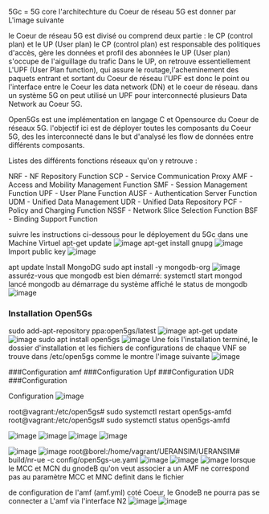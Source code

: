 5Gc = 5G core
l'architechture du Coeur de réseau 5G est donner par L'image suivante



le Coeur de réseau 5G est divisé ou comprend deux partie : le CP (control plan) et le UP (User plan) 
le CP (control plan) est responsable des politiques d'accès, gère les données et profil des abonnées
le UP (User plan) s'occupe de l'aiguillage du trafic
Dans le UP, on retrouve essentiellement L'UPF (User Plan function), qui assure le routage,l'acheminement des paquets entrant et sortant du Coeur de réseau
l'UPF est donc le point ou l'interface entre le Coeur les data network (DN) et le coeur de réseau.
dans un système 5G on peut utilisé un UPF pour interconnecté plusieurs Data Network au Coeur 5G.


Open5Gs est une implémentation en langage C et Opensource du Coeur de réseaux 5G.
l'objectif ici est de déployer toutes les composants du Coeur 5G, des les interconnecté dans le but d'analysé les flow de données entre différents 
composants.

Listes des différents fonctions réseaux qu'on y retrouve : 

  NRF - NF Repository Function
  SCP - Service Communication Proxy
  AMF - Access and Mobility Management Function
  SMF - Session Management Function
  UPF - User Plane Function
  AUSF - Authentication Server Function
  UDM - Unified Data Management
  UDR - Unified Data Repository
  PCF - Policy and Charging Function
  NSSF - Network Slice Selection Function
  BSF - Binding Support Function

suivre les instructions ci-dessous pour le déployement du 5Gc dans une Machine Virtuel 
apt-get update
![image](https://user-images.githubusercontent.com/27947973/203404865-84e1d05f-891d-4db1-9585-fa5853f5eb3d.png)
apt-get install gnupg
![image](https://user-images.githubusercontent.com/27947973/203405386-c5fdf4be-90d5-487d-a95f-33c2f7469859.png)
Import public key
![image](https://user-images.githubusercontent.com/27947973/203405543-f07143b2-68e9-4bd4-82b5-7a77afb10727.png)


apt update
Install MongoDG 
sudo apt install -y mongodb-org
![image](https://user-images.githubusercontent.com/27947973/203406229-d122f5c7-a41e-4da1-9028-e1c6281bd83a.png)
assuréz-vous que mongodb est bien démarré:
systemctl start mongod 
lancé mongodb au démarrage du système
affiché le status de mongodb
![image](https://user-images.githubusercontent.com/27947973/203406386-fbefc1c2-be90-403e-bc2a-d1a7b6486495.png)

### Installation Open5Gs
sudo add-apt-repository ppa:open5gs/latest
![image](https://user-images.githubusercontent.com/27947973/203406810-69c06864-0acf-4d71-a161-9e9fb5014224.png)
apt-get update
![image](https://user-images.githubusercontent.com/27947973/203406990-5ad6bb66-4d01-4bcd-a165-d3cb808a9f58.png)
sudo apt install open5gs
![image](https://user-images.githubusercontent.com/27947973/203407104-d2bf3dda-6456-4e05-892a-5dac5c3ed68f.png)
Une fois l'installation terminé, le dossier d'installation et les fichiers de configurations de chaque 
VNF se trouve dans /etc/open5gs comme le montre l'image suivante
![image](https://user-images.githubusercontent.com/27947973/203407454-c3e8080d-33b8-4097-8a95-99dce5a974b3.png)


###Configuration amf 
###Configuration Upf
###Configuration UDR
###Configuration 

Configuration 
![image](https://user-images.githubusercontent.com/27947973/203410210-c417be97-7932-4b5d-b8bd-f623e82deb04.png)

root@vagrant:/etc/open5gs# sudo systemctl restart open5gs-amfd
root@vagrant:/etc/open5gs# sudo systemctl status  open5gs-amfd

![image](https://user-images.githubusercontent.com/27947973/203410284-316f4ce6-b787-4a5f-9278-ffec9eec1267.png)
![image](https://user-images.githubusercontent.com/27947973/203410661-733de9ee-4fb7-4af9-9c42-cc63bb9a042c.png)
![image](https://user-images.githubusercontent.com/27947973/203410817-e381e7d8-9c2f-4708-95da-d209791fdb7c.png)
![image](https://user-images.githubusercontent.com/27947973/203410987-00c38721-e728-4d92-b1e1-00e6dcf602d1.png)

![image](https://user-images.githubusercontent.com/27947973/203413838-f7db9bdd-1042-44ef-a3c8-3702437bd223.png)
![image](https://user-images.githubusercontent.com/27947973/203413640-73406788-74f5-4b9e-8d49-aa52df3ac5d0.png)
root@borel:/home/vagrant/UERANSIM/UERANSIM# build/nr-ue  -c  config/open5gs-ue.yaml
![image](https://user-images.githubusercontent.com/27947973/203414492-82277d91-3e71-43ab-aaf0-0ac6677e5615.png)
![image](https://user-images.githubusercontent.com/27947973/203414626-8ea9c814-69c3-48f5-bb38-b1806bc5548a.png)
![image](https://user-images.githubusercontent.com/27947973/203414786-8213b0c6-f669-421a-b6fe-254575bdcfaa.png)
lorsque le MCC et MCN du gnodeB qu'on veut associer a un AMF ne correspond pas au paramètre MCC et MNC definit dans le fichier


de configuration de l'amf (amf.yml) 
coté Coeur, le GnodeB ne pourra pas se connecter a L'amf via l'interface N2
![image](https://user-images.githubusercontent.com/27947973/203417744-eb34ce6c-88aa-4590-a998-9bdceeb282b3.png)
![image](https://user-images.githubusercontent.com/27947973/203418221-a13c2551-8b09-4ccd-801f-b062ee3a127b.png)







